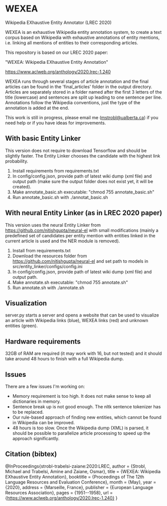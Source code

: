 # WEXEA
Wikipedia EXhaustive Entity Annotator (LREC 2020)

WEXEA is an exhaustive Wikipedia entity annotation system, to create a text corpus based on Wikipedia with exhaustive annotations of entity mentions, i.e. linking all mentions of entities to their corresponding articles. 

This repository is based on our LREC 2020 paper: 

"WEXEA: Wikipedia EXhaustive Entity Annotation"

https://www.aclweb.org/anthology/2020.lrec-1.240

WEXEA runs through several stages of article annotation and the final articles can be found in the 'final_articles' folder in the output directory.
Articles are separately stored in a folder named after the first 3 letters of the title (lowercase) and sentences are split up leading to one sentence per line.
Annotations follow the Wikipedia conventions, just the type of the annotation is added at the end.

This work is still in progress, please email me (mstrobl@ualberta.ca) if you need help or if you have ideas for improvements.

## With basic Entity Linker
This version does not require to download Tensorflow and should be slightly faster. The Entity Linker chooses the candidate with the highest link probability.

1. Install requirements from requirements.txt
2. In config/config.json, provide path of latest wiki dump (xml file) and output path (make sure the output folder does not exist yet, it will be created).
3. Make annotate_basic.sh executable: "chmod 755 annotate_basic.sh"
4. Run annotate_basic.sh with ./annotat_basic.sh


## With neural Entity Linker (as in LREC 2020 paper)

This version uses the neural Entity Linker from https://github.com/nitishgupta/neural-el with small modifications (mainly a predefined set of candidates per entity mention with entities linked in the current article is used and the NER module is removed).

1. Install from requirements.txt
2. Download the resources folder from https://github.com/nitishgupta/neural-el and set path to models in src/entity_linker/configs/config.ini
3. In config/config.json, provide path of latest wiki dump (xml file) and output path.
4. Make annotate.sh executable: "chmod 755 annotate.sh"
5. Run annotate.sh with ./annotate.sh

## Visualization

server.py starts a server and opens a website that can be used to visualize an article with Wikipedia links (blue), WEXEA links (red) and unknown entities (green).

## Hardware requirements

32GB of RAM are required (it may work with 16, but not tested) and it should take around 48 hours to finish with a full Wikipedia dump.

## Issues

There are a few issues I'm working on:

- Memory requirement is too high. It does not make sense to keep all dictionaries in memory.
- Sentence break up is not good enough. The nltk sentence tokenizer has to be replaced.
- Our rule-based approach of finding new entities, which cannot be found in Wikipedia can be improved.
- 48 hours is too slow. Once the Wikipedia dump (XML) is parsed, it should be possible to parallelize article processing to speed up the approach significantly.

## Citation (bibtex)

@InProceedings{strobl-trabelsi-zaiane:2020:LREC,
  author    = {Strobl, Michael  and  Trabelsi, Amine  and  Zaiane, Osmar},
  title     = {WEXEA: Wikipedia EXhaustive Entity Annotation},
  booktitle      = {Proceedings of The 12th Language Resources and Evaluation Conference},
  month          = {May},
  year           = {2020},
  address        = {Marseille, France},
  publisher      = {European Language Resources Association},
  pages     = {1951--1958},
  url       = {https://www.aclweb.org/anthology/2020.lrec-1.240}
}
